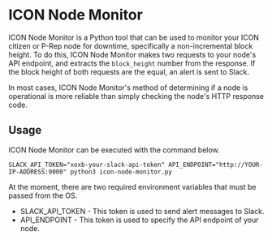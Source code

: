 # ICON Node Monitor

ICON Node Monitor is a Python tool that can be used to monitor your ICON citizen or P-Rep node for downtime, specifically a non-incremental block height. To do this, ICON Node Monitor makes two requests to your node's API endpoint, and extracts the `block_height` number from the response. If the block height of both requests are the equal, an alert is sent to Slack.

In most cases, ICON Node Monitor's method of determining if a node is operational is more reliable than simply checking the node's HTTP response code.

## Usage

ICON Node Monitor can be executed with the command below.

```
SLACK_API_TOKEN="xoxb-your-slack-api-token" API_ENDPOINT="http://YOUR-IP-ADDRESS:9000" python3 icon-node-monitor.py
```

At the moment, there are two required environment variables that must be passed from the OS.
* SLACK_API_TOKEN - This token is used to send alert messages to Slack.
* API_ENDPOINT - This token is used to specify the API endpoint of your node.
